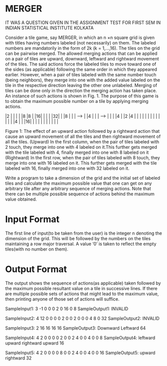 # MERGER
IT WAS A QUESTION GIVEN IN THE ASSIGNMENT TEST FOR FIRST SEM IN INDIAN STATISTICAL INSTITUTE KOLKATA

Consider a tile game, say MERGER, in which an n ×n square grid is given with titles having numbers labeled (not necessarily) on them. The labeled numbers are mandatorily in the form of 2k (k = 1,...,16). The tiles on the grid can be pairwise merged. The allowed merging actions that can be applied on a pair of tiles are upward, downward, leftward and rightward movement of the tiles. The said actions force the labeled tiles to move toward one of the sides (as applicable) following the same order in which they appeared earlier. However, when a pair of tiles labeled with the same number touch (being neighbors), they merge into one with the added value labeled on the tile in the respective direction leaving the other one unlabeled. Merging of tiles can be done only in the direction the merging action has taken place. An instance of such actions is shown in Fig. 1. The purpose of this game is to obtain the maximum possible number on a tile by applying merging actions.


  |2 |  |  |  |          |8 |8 |  |16|          |  |  |  |32|
  |  |8 |  |  |    -->   |  |4 |  |  |    -->   |  |  |  |4 |
  |2 |4 |  |  |          |  |  |  |  |          |  |  |  |  |
  |4 |  |  |16|          |  |  |  |  |          |  |  |  |  |


Figure 1: The effect of an upward action followed by a rightward action that cause an upward movement of all the tiles and then rightward movement of all the tiles. (Upward) In the first column, when the pair of tiles labeled with 2 touch, they merge into one with 4 labeled on it.This further gets merged with the tile labeled with 4, finally merged into one with 8 labeled on it (Rightward) In the first row, when the pair of tiles labeled with 8 touch, they merge into one with 16 labeled on it. This further gets merged with the tile labeled with 16, finally merged into one with 32 labeled on it.


Write a program to take a dimension of the grid and the initial set of labeled tiles and calculate the maximum possible value that one can get on any arbitrary tile after any arbitrary sequence of merging actions. Note that there can be multiple possible sequence of actions behind the maximum value obtained.

# Input Format #
The first line of input(to be taken from the user) is the integer n denoting the dimension of the grid. This will be followed by the numbers on the tiles maintaining a row major traversal. A value ‘0’ is taken to reflect the empty tiles(with no number on them).

#  Output Format #
The output shows the sequence of actions(as applicable) taken followed by the maximum possible resultant value on a tile in successive lines. If there are multiple possible sets of actions that might lead to the maximum value, then printing anyone of those set of actions will suffice.


SampleInput1:
 3
-1 0  0
 0 2  0
16 0  8
SampleOutput1:
INVALID


SampleInput2:
 4
 12 0  0  0
 0  2  0  0
 2  0  0  0
 4  8  0 32
SampleOutput2:
INVALID

 
SampleInput3:
2
16 16
16 16
SampleOutput3:
Downward
Leftward
64


SampleInput4:
4
2  0  0  0
0  2  0  0
2  4  0  0
4  0  0  8 
SampleOutput4:
leftward
upward
rightward
upward
16


SampleInput5:
4
2  0  0  0
0  8  0  0 
2  4  0  0
4  0  0  16
SampleOutput5:
upward
rightward
32
